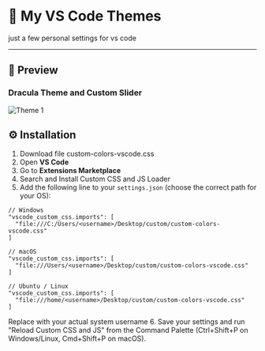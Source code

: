 # 🎨 My VS Code Themes
just a few personal settings for vs code 

---

## 🌌 Preview

### Dracula Theme and Custom Slider
![Theme 1](./assets/theme-1.gif)

## ⚙️ Installation
1. Download file custom-colors-vscode.css
2. Open **VS Code**  
3. Go to **Extensions Marketplace**  
4. Search and Install Custom CSS and JS Loader
5. Add the following line to your `settings.json` (choose the correct path for your OS):
  ```jsonc
  // Windows
  "vscode_custom_css.imports": [
    "file:///C:/Users/<username>/Desktop/custom/custom-colors-vscode.css"
  ]

  // macOS
  "vscode_custom_css.imports": [
    "file:///Users/<username>/Desktop/custom/custom-colors-vscode.css"
  ]

  // Ubuntu / Linux
  "vscode_custom_css.imports": [
    "file:///home/<username>/Desktop/custom/custom-colors-vscode.css"
  ]
  ````
  Replace <username> with your actual system username
6. Save your settings and run "Reload Custom CSS and JS" from the Command Palette (Ctrl+Shift+P on Windows/Linux, Cmd+Shift+P on macOS).

